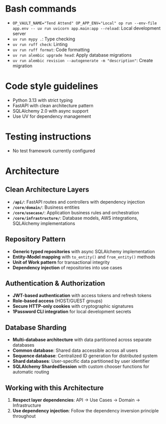 # Bash commands

- `OP_VAULT_NAME="Tend Attend" OP_APP_ENV="Local" op run --env-file app.env -- uv run uvicorn app.main:app --reload`: Local development server
- `uv run mypy .`: Type checking
- `uv run ruff check`: Linting
- `uv run ruff format`: Code formatting
- `uv run alembic upgrade head`: Apply database migrations
- `uv run alembic revision --autogenerate -m "description"`: Create migration

# Code style guidelines

- Python 3.13 with strict typing
- FastAPI with clean architecture pattern
- SQLAlchemy 2.0 with async support
- Use UV for dependency management

# Testing instructions

- No test framework currently configured

# Architecture

## Clean Architecture Layers

- **`/api/`**: FastAPI routes and controllers with dependency injection
- **`/core/domain/`**: Business entities
- **`/core/usecase/`**: Application business rules and orchestration
- **`/core/infrastructure/`**: Database models, AWS integrations, SQLAlchemy implementations

## Repository Pattern

- **Generic typed repositories** with async SQLAlchemy implementation
- **Entity-Model mapping** with `to_entity()` and `from_entity()` methods
- **Unit of Work pattern** for transactional integrity
- **Dependency injection** of repositories into use cases

## Authentication & Authorization

- **JWT-based authentication** with access tokens and refresh tokens
- **Role-based access** (HOST/GUEST groups)
- **Secure HTTP-only cookies** with cryptographic signatures
- **1Password CLI integration** for local development secrets

## Database Sharding

- **Multi-database architecture** with data partitioned across separate databases
- **Common database**: Shared data accessible across all users
- **Sequence database**: Centralized ID generation for distributed system
- **Shard databases**: User-specific data partitioned by user identifier
- **SQLAlchemy ShardedSession** with custom chooser functions for automatic routing

## Working with this Architecture

1. **Respect layer dependencies**: API → Use Cases → Domain → Infrastructure
2. **Use dependency injection**: Follow the dependency inversion principle throughout
